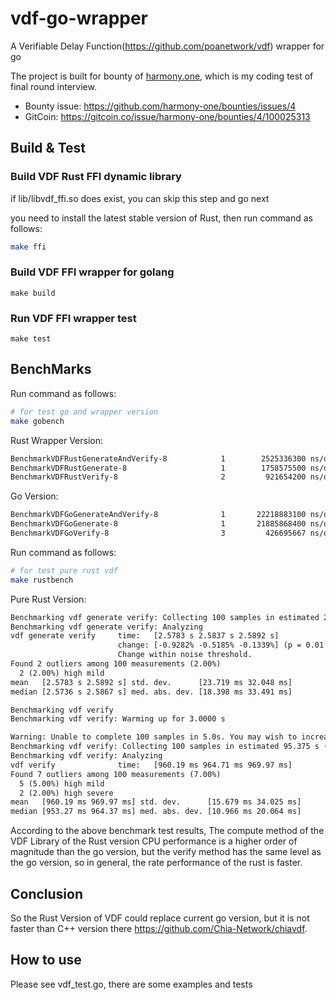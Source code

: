 # vdf-go-wrapper
A Verifiable Delay Function(https://github.com/poanetwork/vdf) wrapper for go

The project is built for bounty of [harmony.one](https://github.com/harmony-one), which is my coding test of final round interview.

- Bounty issue: https://github.com/harmony-one/bounties/issues/4
- GitCoin: https://gitcoin.co/issue/harmony-one/bounties/4/100025313

## Build & Test

### Build VDF Rust FFI dynamic library

if lib/libvdf_ffi.so does exist, you can skip this step and go next

you need to install the latest stable version of Rust, then run command as follows:

```bash
make ffi
```

### Build VDF FFI wrapper for golang

```
make build
```

### Run VDF FFI wrapper test

```
make test
```

## BenchMarks

Run command as follows:

```bash
# for test go and wrapper version
make gobench
```

Rust Wrapper Version:

```txt
BenchmarkVDFRustGenerateAndVerify-8            1        2525336300 ns/op            2424 B/op         11 allocs/op
BenchmarkVDFRustGenerate-8                     1        1758575500 ns/op            1936 B/op          7 allocs/op
BenchmarkVDFRustVerify-8                       2         921654200 ns/op             640 B/op          3 allocs/op
```

Go Version:

```txt
BenchmarkVDFGoGenerateAndVerify-8              1       22218883100 ns/op     22599355848 B/op        221366129 allocs/op
BenchmarkVDFGoGenerate-8                       1       21885868400 ns/op     22204293240 B/op        217648324 allocs/op
BenchmarkVDFGoVerify-8                         3         426695667 ns/op        95598194 B/op           946104 allocs/op
```

Run command as follows:

```bash
# for test pure rust vdf
make rustbench
```

Pure Rust Version:

```txt
Benchmarking vdf generate verify: Collecting 100 samples in estimated 254.63 s (100 iterations)
Benchmarking vdf generate verify: Analyzing
vdf generate verify     time:   [2.5783 s 2.5837 s 2.5892 s]
                        change: [-0.9282% -0.5185% -0.1339%] (p = 0.01 < 0.05)
                        Change within noise threshold.
Found 2 outliers among 100 measurements (2.00%)
  2 (2.00%) high mild
mean   [2.5783 s 2.5892 s] std. dev.      [23.719 ms 32.048 ms]
median [2.5736 s 2.5867 s] med. abs. dev. [18.398 ms 33.491 ms]

Benchmarking vdf verify
Benchmarking vdf verify: Warming up for 3.0000 s

Warning: Unable to complete 100 samples in 5.0s. You may wish to increase target time to 95.4s, or reduce sample count to 10.
Benchmarking vdf verify: Collecting 100 samples in estimated 95.375 s (100 iterations)
Benchmarking vdf verify: Analyzing
vdf verify              time:   [960.19 ms 964.71 ms 969.97 ms]
Found 7 outliers among 100 measurements (7.00%)
  5 (5.00%) high mild
  2 (2.00%) high severe
mean   [960.19 ms 969.97 ms] std. dev.      [15.679 ms 34.025 ms]
median [953.27 ms 964.37 ms] med. abs. dev. [10.966 ms 20.064 ms]
```

According to the above benchmark test results, The compute method of the VDF Library of the Rust version CPU performance is a higher order of magnitude than the go version, but the verify method has the same level as the go version, so in general, the rate performance of the rust is faster.

## Conclusion

So the Rust Version of VDF could replace current go version, but it is not faster than C++ version there https://github.com/Chia-Network/chiavdf.

## How to use 

Please see vdf_test.go, there are some examples and tests